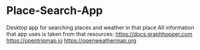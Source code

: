 # Place-Search-App
Desktop app for searching places and weather in that place
All information that app uses is taken from that resources:
https://docs.graphhopper.com
https://opentripmap.io
https://openweathermap.org
